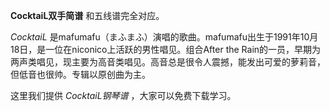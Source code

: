 

**CocktaiL双手简谱** 和五线谱完全对应。

_CocktaiL_
是mafumafu（まふまふ）演唱的歌曲。mafumafu出生于1991年10月18日，是一位在niconico上活跃的男性唱见。组合After the
Rain的一员，早期为两声类唱见，现主要为高音类唱见。高音总是很令人震撼，能发出可爱的萝莉音，但低音也很帅。专辑以原创曲为主。

这里我们提供 _CocktaiL钢琴谱_ ，大家可以免费下载学习。

